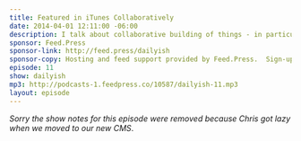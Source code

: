 ```yaml
---
title: Featured in iTunes Collaboratively
date: 2014-04-01 12:11:00 -06:00
description: I talk about collaborative building of things - in particular Goodstuff.fm. It&rsquo;s so much better to go as a group than go it alone.
sponsor: Feed.Press
sponsor-link: http://feed.press/dailyish
sponsor-copy: Hosting and feed support provided by Feed.Press.  Sign-up today and try FeedPress on a 14 day trial (no contracts or commitments). Use promo code "dailyish" during checkout to get 10% off your first year.
episode: 11
show: dailyish
mp3: http://podcasts-1.feedpress.co/10587/dailyish-11.mp3
layout: episode
---
```


<em>Sorry the show notes for this episode were removed because Chris got lazy when we moved to our new CMS</em>.
